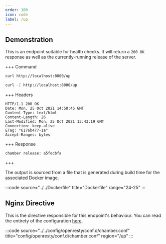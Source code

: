 ```yaml
---
order: 100
icon: code
label: /up
---
```


## Demonstration

This is an endpoint suitable for health checks. It will return a `200 OK` response as well as the currently-running release of the server.

+++ Command
```bash # Respond with text:
curl http://localhost:8000/up
```
```bash # Respond with headers:
curl -I http://localhost:8000/up
```
+++ Headers
``` #
HTTP/1.1 200 OK
Date: Mon, 25 Oct 2021 14:50:45 GMT
Content-Type: text/html
Content-Length: 26
Last-Modified: Mon, 25 Oct 2021 13:43:19 GMT
Connection: keep-alive
ETag: "6176b477-1a"
Accept-Ranges: bytes
```
+++ Response
```text # The current release of the service.
chamber release: a5fecbfa
```
+++ 

The output is sourced from a file that is generated during build time for the associated Docker image.

:::code source="../../Dockerfile" title="Dockerfile" range="24-25" :::

## Nginx Directive

This is the directive responsible for this endpoint's behaviour. You can read the entirety of the configuration [here](https://github.com/wilhelm-murdoch/chamber/blob/main/config/openresty/conf.d/chamber.conf).

:::code source="../../config/openresty/conf.d/chamber.conf" title="config/openresty/conf.d/chamber.conf" region="/up" :::